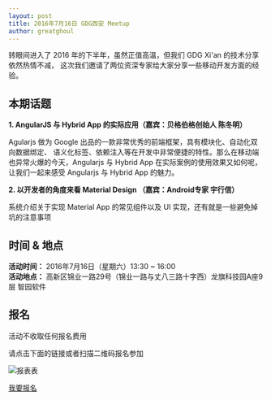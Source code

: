```yaml
---
layout: post
title: 2016年7月16日 GDG西安 Meetup
author: greatghoul
---
```


转眼间进入了 2016 年的下半年，虽然正值高温，但我们 GDG Xi'an 的技术分享依然热情不减，
这次我们邀请了两位资深专家给大家分享一些移动开发方面的经验。

## 本期话题

**1\. AngularJS 与 Hybrid App 的实际应用（嘉宾：贝格伯格创始人 陈冬明）**

Agularjs 做为 Google 出品的一款非常优秀的前端框架，具有模块化、自动化双向数据绑定、
语义化标签、依赖注入等在开发中非常便捷的特性。那么在移动端也异常火爆的今天，Angularjs
与 Hybrid App 在实际案例的使用效果又如何呢，让我们一起来感受 Angularjs 与
Hybrid App 的魅力。

**2\. 以开发者的角度来看 Material Design （嘉宾：Android专家 宇行信）**

系统介绍关于实现 Material App 的常见组件以及 UI 实现，还有就是一些避免掉坑的注意事项

## 时间 & 地点

**活动时间：** 2016年7月16日（星期六）13:30 ~ 16:00  
**活动地点：** 高新区锦业一路29号（锦业一路与丈八三路十字西）龙旗科技园A座9层 智园软件

## 报名

活动不收取任何报名费用

请点击下面的链接或者扫描二维码报名参加

<div class="text-center">
  <img src="http://greatghoul.b0.upaiyun.com/1607/n31buvjDMduJ2.png" alt="报表表" />

  <p>
    <a href="https://jinshuju.net/f/Id87PP" class="btn btn-success">我要报名</a>  
  </p>
</div>
